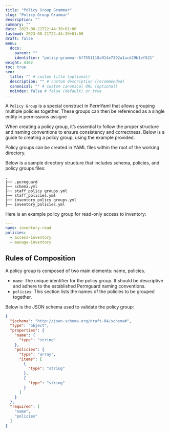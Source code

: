 ```yaml
---
title: "Policy Group Grammar"
slug: "Policy Group Grammar"
description: ""
summary: ""
date: 2023-08-21T22:44:39+01:00
lastmod: 2023-08-21T22:44:39+01:00
draft: false
menu:
  docs:
    parent: ""
    identifier: "policy-grammar-6f7551118a914e7392a1acd29b1ef521"
weight: 4102
toc: true
seo:
  title: "" # custom title (optional)
  description: "" # custom description (recommended)
  canonical: "" # custom canonical URL (optional)
  noindex: false # false (default) or true
---
```

A `Policy Group` is a special construct in PermYaml that allows grouping multiple policies together. These groups can then be referenced as a single entity in permissions assigne

When creating a policy group, it’s essential to follow the proper structure and naming conventions to ensure consistency and correctness. Below is a guide to creating a policy group, using the example provided.

Policy groups can be created in YAML files within the root of the working directory.

Below is a sample directory structure that includes schema, policies, and policy groups files:

```plaintext
.
├── .permguard
├── schema.yml
├── staff_policy groups.yml
├── staff_policies.yml
├── inventory_policy groups.yml
├── inventory_policies.yml
```

Here is an example policy group for read-only access to inventory:

```yaml
---
name: inventory-read
policies:
  - access-inventory
  - manage-inventory
```

## Rules of Composition

A policy group is composed of two main elements: name, policies.

- `name`: The unique identifier for the policy group. It should be descriptive and adhere to the established Permguard naming conventions.
- `policies`: This section lists the names of the policies to be grouped together.

Below is the JSON schema used to validate the policy group:

```json
{
  "$schema": "http://json-schema.org/draft-04/schema#",
  "type": "object",
  "properties": {
    "name": {
      "type": "string"
    },
    "policies": {
      "type": "array",
      "items": [
        {
          "type": "string"
        },
        {
          "type": "string"
        }
      ]
    }
  },
  "required": [
    "name",
    "policies"
  ]
}
```
